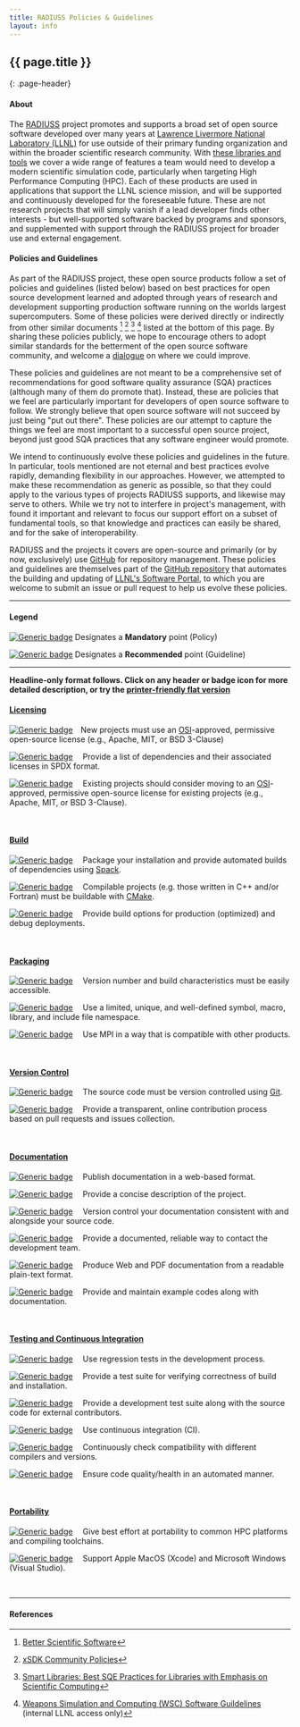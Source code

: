 ```yaml
---
title: RADIUSS Policies & Guidelines
layout: info
---
```


## {{ page.title }}
{: .page-header}

<!--
Prepared by LLNL under Contract DE-AC52-07NA27344.

This document was prepared as an account of work sponsored by an agency of the United States government. Neither the United States government nor Lawrence Livermore National Security, LLC, nor any of their employees makes any warranty, expressed or implied, or assumes any legal liability or responsibility for the accuracy, completeness, or usefulness of any information, apparatus, product, or process disclosed, or represents that its use would not infringe privately owned rights. Reference herein to any specific commercial product, process, or service by trade name, trademark, manufacturer, or otherwise does not necessarily constitute or imply its endorsement, recommendation, or favoring by the United States government or Lawrence Livermore National Security, LLC. The views and opinions of authors expressed herein do not necessarily state or reflect those of the United States government or Lawrence Livermore National Security, LLC, and shall not be used for advertising or product endorsement purposes.

LLNL-TR-781103

IM #975025
-->


#### About

The [RADIUSS](https://hpc.llnl.gov/radiuss) project promotes and supports a broad set of open source
software developed over many years at [Lawrence
Livermore National Laboratory (LLNL)](https://www.llnl.gov) for use
outside of their primary funding organization and within the broader
scientific research community. With [these libraries and
tools](https://software.llnl.gov/radiuss) we
cover a wide range of features a team would need to develop a modern
scientific simulation code, particularly when targeting High Performance
Computing (HPC). Each of these products are used in applications that
support the LLNL science mission, and will be supported and
continuously developed for the foreseeable future. These are not
research projects that will simply vanish if a lead
developer finds other interests - but well-supported software backed
by programs and sponsors, and supplemented with support through the RADIUSS
project for broader use and external engagement.

#### Policies and Guidelines

As part of the RADIUSS project, these open source products 
follow a set of policies and guidelines (listed below) based on best
practices for open source development learned and adopted through
years of research and 
development supporting production software running on the
worlds largest supercomputers. Some of these policies were derived
directly or indirectly from other similar documents [^bss] [^xsdk] [^sl]
[^wsc] listed at the
bottom of this page. By sharing these policies publicly, we
hope to encourage others to adopt similar standards for the
betterment of the open source software community, and welcome a
[dialogue](mailto:radiuss-request@llnl.gov) on where we could
improve. 

These policies and guidelines are not meant to be a comprehensive set
of recommendations for good software quality assurance (SQA) practices
(although many of them do promote that). Instead, these are policies
that we feel are particularly important for developers of open source
software to follow. We strongly believe that open source software will
not succeed by just being "put out there". These policies are our
attempt to capture the things we feel are most important to a
successful open source project, beyond just good SQA practices that
any software engineer would promote.

We intend to continuously evolve these policies and guidelines
in the future. In particular, tools mentioned are not eternal and
best practices evolve rapidly, demanding flexibility in our approaches. However, we
attempted to make these recommendation as generic as possible, so that
they could apply to the various types of projects RADIUSS supports,
and likewise may serve to others. While we try not to interfere in project's
management, with found it important and relevant to focus our support
effort on a subset of fundamental tools, so that knowledge and
practices can easily be shared, and for the sake of interoperability.  

RADIUSS and the projects it covers are open-source and primarily (or
by now, exclusively) use
[GitHub](https://github.com) for repository management. These policies and guidelines are
themselves part of the [GitHub repository](https://github.com/LLNL/llnl.github.io) that automates the
building and updating of [LLNL's Software
Portal](https://software.llnl.gov), to which you are welcome to submit an
issue or pull request to help us evolve these policies.

---

#### Legend
[![Generic badge](https://img.shields.io/badge/M.section-N-blue.svg)]() Designates a __Mandatory__ point (Policy)

[![Generic badge](https://img.shields.io/badge/R.section-N-9cf.svg)]() Designates a __Recommended__ point (Guideline)


---

**Headline-only format follows. Click on any header or badge icon for more detailed description, or try the [printer-friendly flat version](/radiuss/policies/all)**



#### [Licensing](/radiuss/policies/licensing/)

[![Generic
badge](https://img.shields.io/badge/M.lic-1-blue.svg)](/radiuss/policies/licensing/)&emsp;New projects must use an [OSI](https://opensource.org/licenses)-approved, permissive open-source license (e.g., Apache, MIT, or BSD 3-Clause)

[![Generic badge](https://img.shields.io/badge/M.lic-2-blue.svg)](/radiuss/policies/licensing/) &emsp;Provide a list of dependencies and their associated licenses in SPDX format.

[![Generic
badge](https://img.shields.io/badge/R.lic-3-9cf.svg)](/radiuss/policies/licensing/)
&emsp;Existing projects should consider moving to an [OSI](https://opensource.org/licenses)-approved, permissive open-source license for existing projects (e.g., Apache, MIT, or BSD 3-Clause).

&nbsp;

#### [Build](/radiuss/policies/build)

[![Generic badge](https://img.shields.io/badge/M.bui-1-blue.svg)](/radiuss/policies/build/) &emsp;Package your installation and provide automated builds of dependencies using [Spack](https://spack.io/).

[![Generic badge](https://img.shields.io/badge/R.bui-2-9cf.svg)](/radiuss/policies/build/) &emsp;Compilable projects (e.g. those written in C++ and/or Fortran) must be buildable with [CMake](https://cmake.org). 

[![Generic badge](https://img.shields.io/badge/R.bui-3-9cf.svg)](/radiuss/policies/logging-debugging/) &emsp;Provide build options for production (optimized) and debug deployments.

&nbsp;

#### [Packaging](/radiuss/policies/packaging)

[![Generic badge](https://img.shields.io/badge/M.pac-1-blue.svg)](/radiuss/policies/packaging/) &emsp;Version number and build characteristics must be easily accessible.

[![Generic badge](https://img.shields.io/badge/M.pac-2-blue.svg)](/radiuss/policies/packaging/) &emsp;Use a limited, unique, and well-defined symbol, macro, library, and include file namespace.

[![Generic badge](https://img.shields.io/badge/M.pac-3-blue.svg)](/radiuss/policies/packaging/) &emsp;Use MPI in a way that is compatible with other products.

&nbsp;

#### [Version Control](/radiuss/policies/version-control)

[![Generic badge](https://img.shields.io/badge/M.ver-1-blue.svg)](/radiuss/policies/version-control/) &emsp;The source code must be version controlled using [Git](https://git-scm.com).

[![Generic badge](https://img.shields.io/badge/M.ver-2-blue.svg)](/radiuss/policies/version-control/) &emsp;Provide a transparent, online contribution process based on pull requests and issues collection.

&nbsp;

#### [Documentation](/radiuss/policies/documentation)

[![Generic badge](https://img.shields.io/badge/M.doc-1-blue.svg)](/radiuss/policies/documentation/) &emsp;Publish documentation in a web-based format.

[![Generic badge](https://img.shields.io/badge/M.doc-2-blue.svg)](/radiuss/policies/documentation/) &emsp;Provide a concise description of the project.

[![Generic badge](https://img.shields.io/badge/M.doc-3-blue.svg)](/radiuss/policies/documentation/) &emsp;Version control your documentation consistent with and alongside your source code.

[![Generic badge](https://img.shields.io/badge/M.doc-4-blue.svg)](/radiuss/policies/documentation/) &emsp;Provide a documented, reliable way to contact the development team.

[![Generic badge](https://img.shields.io/badge/R.doc-5-9cf.svg)](/radiuss/policies/documentation/) &emsp;Produce Web and PDF documentation from a readable plain-text format.

[![Generic badge](https://img.shields.io/badge/R.doc-6-9cf.svg)](/radiuss/policies/documentation/) &emsp;Provide and maintain example codes along with documentation.

&nbsp;

#### [Testing and Continuous Integration](/radiuss/policies/tests-ci)

[![Generic badge](https://img.shields.io/badge/M.tes-1-blue.svg)](/radiuss/policies/tests-ci/) &emsp;Use regression tests in the development process.

[![Generic badge](https://img.shields.io/badge/M.tes-2-blue.svg)](/radiuss/policies/tests-ci/) &emsp;Provide a test suite for verifying correctness of build and installation.

[![Generic badge](https://img.shields.io/badge/M.tes-3-blue.svg)](/radiuss/policies/tests-ci/) &emsp;Provide a development test suite along with the source code for external contributors.

[![Generic badge](https://img.shields.io/badge/M.tes-4-blue.svg)](/radiuss/policies/tests-ci/) &emsp;Use continuous integration (CI).

[![Generic badge](https://img.shields.io/badge/R.tes-5-9cf.svg)](/radiuss/policies/tests-ci/) &emsp;Continuously check compatibility with different compilers and versions.

[![Generic badge](https://img.shields.io/badge/R.tes-6-9cf.svg)](/radiuss/policies/tests-ci/) &emsp;Ensure code quality/health in an automated manner.

&nbsp;

#### [Portability](/radiuss/policies/portability)

[![Generic badge](https://img.shields.io/badge/M.por-1-blue.svg)](/radiuss/policies/portability/) &emsp;Give best effort at portability to common HPC platforms and compiling toolchains.

[![Generic badge](https://img.shields.io/badge/R.por-2-9cf.svg)](/radiuss/policies/portability/) &emsp;Support Apple MacOS (Xcode) and Microsoft Windows (Visual Studio).

&nbsp;

---

#### References

[^bss]: [Better Scientific Software](https://bssw.io)
[^xsdk]: [xSDK Community Policies](https://xsdk.info/policies)
[^sl]: [Smart Libraries: Best SQE Practices for Libraries with Emphasis on Scientific Computing](https://www.osti.gov/biblio/936460)
[^wsc]: [Weapons Simulation and Computing (WSC) Software Guildelines](https://lc.llnl.gov/confluence/display/WSCSOFT/WSC+Software+Guidelines) (internal LLNL access only)
